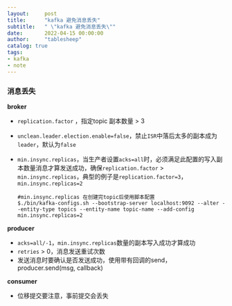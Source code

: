 ```yaml
---
layout:     post
title:      "kafka 避免消息丢失"
subtitle:   " \"kafka 避免消息丢失\""
date:       2022-04-15 00:00:00
author:     "tablesheep"
catalog: true
tags:
- kafka
- note
---
```



### 消息丢失

**broker**

- `replication.factor` ，指定topic 副本数量 > 3

- `unclean.leader.election.enable=false`，禁止`ISR`中落后太多的副本成为`leader`，默认为`false`

- `min.insync.replicas`，当生产者设置`acks=all`时，必须满足此配置的写入副本数量消息才算发送成功，确保`replication.factor` > `min.insync.replicas`，典型的例子是`replication.factor=3`，`min.insync.replicas=2`

  ```
  #min.insync.replicas 在创建完topic后使用脚本配置
  $./bin/kafka-configs.sh --bootstrap-server localhost:9092 --alter --entity-type topics --entity-name topic-name --add-config min.insync.replicas=2
  ```



**producer**

- `acks=all/-1`，`min.insync.replicas`数量的副本写入成功才算成功
- `retries` > 0，消息发送重试次数
- 发送消息时要确认是否发送成功，使用带有回调的send，producer.send(msg, callback)




**consumer**

- 位移提交要注意，事前提交会丢失